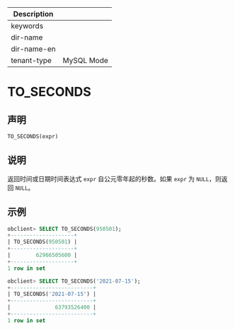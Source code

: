 | Description   |                 |
|---------------|-----------------|
| keywords      |                 |
| dir-name      |                 |
| dir-name-en   |                 |
| tenant-type   | MySQL Mode      |

# TO_SECONDS

## 声明

```sql
TO_SECONDS(expr)
```

## 说明

返回时间或日期时间表达式 `expr` 自公元零年起的秒数。如果 `expr` 为 `NULL`，则返回 `NULL`。

## 示例

```sql
obclient> SELECT TO_SECONDS(950501);
+--------------------+
| TO_SECONDS(950501) |
+--------------------+
|        62966505600 |
+--------------------+
1 row in set

obclient> SELECT TO_SECONDS('2021-07-15');
+--------------------------+
| TO_SECONDS('2021-07-15') |
+--------------------------+
|              63793526400 |
+--------------------------+
1 row in set
```
